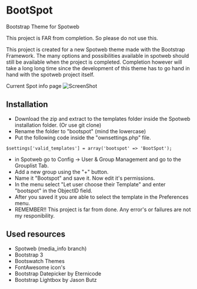 BootSpot
========

Bootstrap Theme for Spotweb

This project is FAR from completion. So please do not use this.

This project is created for a new Spotweb theme made with the Bootstrap Framework.
The many options and possibilities available in spotweb should still be available when the project is completed.
Completion however will take a long long time since the development of this theme has to go hand in hand with the spotweb project itself.
 
Current Spot info page
![ScreenShot](http://gebruiknet.hopseflop.nl/image_library/Bootspot1.png)

## Installation
* Download the zip and extract to the templates folder inside the Spotweb installation folder. (Or use git clone)
* Rename the folder to "bootspot" (mind the lowercase)
* Put the following code inside the "ownsettings.php" file.
``` 
$settings['valid_templates'] = array('bootspot' => 'BootSpot');
```
* in Spotweb go to Config -> User & Group Management and go to the Grouplist Tab.
* Add a new group using the "+" button.
* Name it "Bootspot" and save it. Now edit it's permissions.
* In the menu select "Let user choose their Template" and enter "bootspot" in the ObjectID field.
* After you saved it you are able to select the template in the Preferences menu.
* REMEMBER!! This project is far from done. Any error's or failures are not my responibility.

## Used resources
* Spotweb (media_info branch)
* Bootstrap 3
* Bootswatch Themes
* FontAwesome icon's
* Bootstrap Datepicker by Eternicode
* Bootstrap Lightbox by Jason Butz
